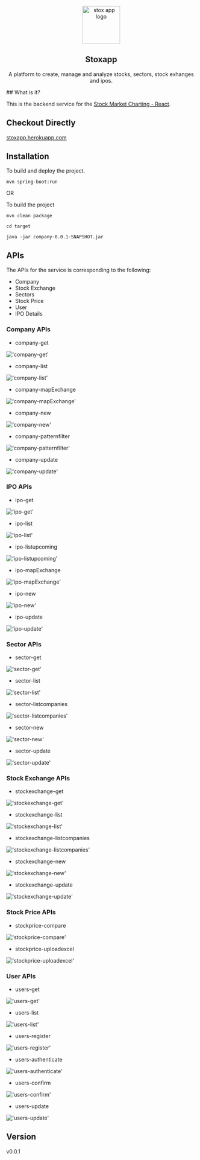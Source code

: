 <p align="center">

 <img width="100px" src="src/main/resources/static/images/logo-tab.png" align="center" alt="stox app logo" />
 <h2 align="center">Stoxapp</h2>
 <p align="center">
A platform to create, manage and analyze stocks, sectors, stock exhanges and ipos.</p>
</p>
## What is it?

This is the backend service for the [Stock Market Charting - React].

## Checkout Directly
[stoxapp.herokuapp.com]

## Installation
To build and deploy the project.
```
mvn spring-boot:run 
```
OR

To build the project
```
mvn clean package
``` 
```
cd target
```
```
java -jar company-0.0.1-SNAPSHOT.jar
```

## APIs
The APIs for the service is corresponding to the following:

- Company
- Stock Exchange
- Sectors
- Stock Price
- User
- IPO Details

### Company APIs
- company-get

!['company-get'](src/main/resources/static/images/postman/company-get.png)

- company-list

!['company-list'](src/main/resources/static/images/postman/company-list.png)
- company-mapExchange

!['company-mapExchange'](src/main/resources/static/images/postman/company-mapExchange.png)
- company-new

!['company-new'](src/main/resources/static/images/postman/company-new.png)

- company-patternfilter

!['company-patternfilter'](src/main/resources/static/images/postman/company-patternfilter.png)

- company-update

!['company-update'](src/main/resources/static/images/postman/company-update.png)

### IPO APIs
- ipo-get

!['ipo-get'](src/main/resources/static/images/postman/ipo-get.png)

- ipo-list

!['ipo-list'](src/main/resources/static/images/postman/ipo-list.png)

- ipo-listupcoming

!['ipo-listupcoming'](src/main/resources/static/images/postman/ipo-listupcoming.png)


- ipo-mapExchange

!['ipo-mapExchange'](src/main/resources/static/images/postman/ipo-mapexchange.png)
- ipo-new

!['ipo-new'](src/main/resources/static/images/postman/ipo-new.png)

- ipo-update

!['ipo-update'](src/main/resources/static/images/postman/company-update.png)

### Sector APIs
- sector-get

!['sector-get'](src/main/resources/static/images/postman/sector-get.png)

- sector-list

!['sector-list'](src/main/resources/static/images/postman/sector-list.png)

- sector-listcompanies

!['sector-listcompanies'](src/main/resources/static/images/postman/sector-listcompanies.png)

- sector-new

!['sector-new'](src/main/resources/static/images/postman/sector-new.png)

- sector-update

!['sector-update'](src/main/resources/static/images/postman/sector-update.png)

### Stock Exchange APIs
- stockexchange-get

!['stockexchange-get'](src/main/resources/static/images/postman/stockexchange-get.png)

- stockexchange-list

!['stockexchange-list'](src/main/resources/static/images/postman/stockexchange-list.png)

- stockexchange-listcompanies

!['stockexchange-listcompanies'](src/main/resources/static/images/postman/stockexchange-listcompanies.png)

- stockexchange-new

!['stockexchange-new'](src/main/resources/static/images/postman/stockexchange-new.png)

- stockexchange-update

!['stockexchange-update'](src/main/resources/static/images/postman/stockexchange-update.png)

### Stock Price APIs
- stockprice-compare

!['stockprice-compare'](src/main/resources/static/images/postman/stockprice-compare.png)

- stockprice-uploadexcel

!['stockprice-uploadexcel'](src/main/resources/static/images/postman/stockprice-uploadexcel.png)

### User APIs
- users-get

!['users-get'](src/main/resources/static/images/postman/users-get.png)

- users-list

!['users-list'](src/main/resources/static/images/postman/users-list.png)

- users-register

!['users-register'](src/main/resources/static/images/postman/users-register.png)

- users-authenticate

!['users-authenticate'](src/main/resources/static/images/postman/users-authenticate.png)

- users-confirm

!['users-confirm'](src/main/resources/static/images/postman/users-confirm.png)

- users-update

!['users-update'](src/main/resources/static/images/postman/users-update.png)





## Version
v0.0.1


[Stock Market Charting - React]: <https://github.com/aks010/stockMarket-react>
[stoxapp.herokuapp.com]:<http://stoxapp.herokuapp.com/>